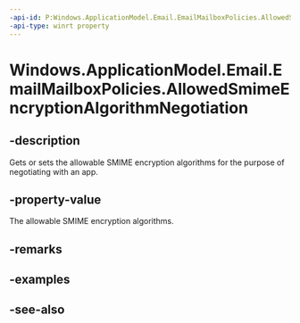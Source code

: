 ```yaml
---
-api-id: P:Windows.ApplicationModel.Email.EmailMailboxPolicies.AllowedSmimeEncryptionAlgorithmNegotiation
-api-type: winrt property
---
```


<!-- Property syntax
public Windows.ApplicationModel.Email.EmailMailboxAllowedSmimeEncryptionAlgorithmNegotiation AllowedSmimeEncryptionAlgorithmNegotiation { get;  set; }
-->

# Windows.ApplicationModel.Email.EmailMailboxPolicies.AllowedSmimeEncryptionAlgorithmNegotiation

## -description
Gets or sets the allowable SMIME encryption algorithms for the purpose of negotiating with an app.

## -property-value
The allowable SMIME encryption algorithms.

## -remarks

## -examples

## -see-also
